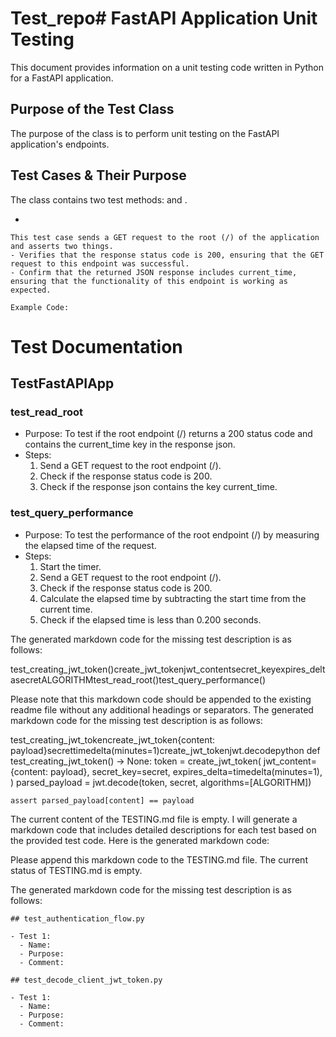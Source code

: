 # Test_repo# FastAPI Application Unit Testing

This document provides information on a unit testing code written in Python for a FastAPI application.

## Purpose of the Test Class

The purpose of the  class is to perform unit testing on the FastAPI application's endpoints.

## Test Cases & Their Purpose

The  class contains two test methods:  and .

-

    This test case sends a GET request to the root (/) of the application and asserts two things.
    - Verifies that the response status code is 200, ensuring that the GET request to this endpoint was successful.
    - Confirm that the returned JSON response includes current_time, ensuring that the functionality of this endpoint is working as expected.

    Example Code:

# Test Documentation

## TestFastAPIApp

### test_read_root
- Purpose: To test if the root endpoint (/) returns a 200 status code and contains the current_time key in the response json.
- Steps:
  1. Send a GET request to the root endpoint (/).
  2. Check if the response status code is 200.
  3. Check if the response json contains the key current_time.

### test_query_performance
- Purpose: To test the performance of the root endpoint (/) by measuring the elapsed time of the request.
- Steps:
  1. Start the timer.
  2. Send a GET request to the root endpoint (/).
  3. Check if the response status code is 200.
  4. Calculate the elapsed time by subtracting the start time from the current time.
  5. Check if the elapsed time is less than 0.200 seconds.

The generated markdown code for the missing test description is as follows:

test_creating_jwt_token()create_jwt_tokenjwt_contentsecret_keyexpires_deltasecretALGORITHMtest_read_root()test_query_performance()

Please note that this markdown code should be appended to the existing readme file without any additional headings or separators.
The generated markdown code for the missing test description is as follows:

test_creating_jwt_tokencreate_jwt_token{content: payload}secrettimedelta(minutes=1)create_jwt_tokenjwt.decodepython
def test_creating_jwt_token() -> None:
    token = create_jwt_token(
        jwt_content={content: payload},
        secret_key=secret,
        expires_delta=timedelta(minutes=1),
    )
    parsed_payload = jwt.decode(token, secret, algorithms=[ALGORITHM])

    assert parsed_payload[content] == payload

The current content of the TESTING.md file is empty. I will generate a markdown code that includes detailed descriptions for each test based on the provided test code. Here is the generated markdown code:



Please append this markdown code to the TESTING.md file.
The current status of TESTING.md is empty.

The generated markdown code for the missing test description is as follows:

```
## test_authentication_flow.py

- Test 1: 
  - Name: 
  - Purpose: 
  - Comment: 

## test_decode_client_jwt_token.py

- Test 1: 
  - Name: 
  - Purpose: 
  - Comment: 
```

